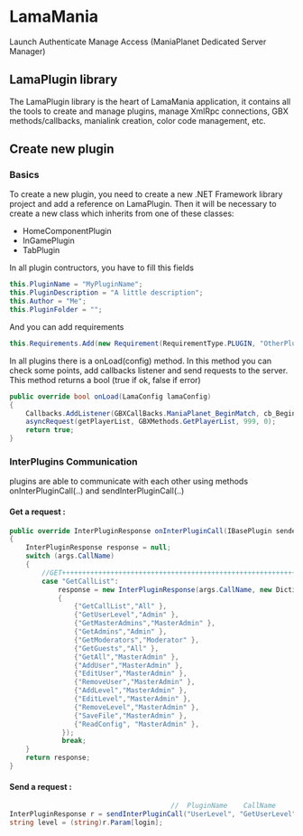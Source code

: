 # LamaMania
Launch Authenticate Manage Access (ManiaPlanet Dedicated Server Manager)

## LamaPlugin library
The LamaPlugin library is the heart of LamaMania application, it contains all the tools to create and manage plugins, manage XmlRpc connections, GBX methods/callbacks, manialink creation, color code management, etc.

## Create new plugin
### Basics
To create a new plugin, you need to create a new .NET Framework library project
and add a reference on LamaPlugin. Then it will be necessary to create a new class which inherits from one of these classes:
- HomeComponentPlugin
- InGamePlugin
- TabPlugin

In all plugin contructors, you have to fill this fields
```csharp
this.PluginName = "MyPluginName";
this.PluginDescription = "A little description";
this.Author = "Me";
this.PluginFolder = "";
```

And you can add requirements
```csharp
this.Requirements.Add(new Requirement(RequirementType.PLUGIN, "OtherPlugin"));
```

In all plugins there is a onLoad(config) method. In this method you can check some points, add callbacks listener and send requests to the server. This method returns a bool (true if ok, false if error)


```csharp
public override bool onLoad(LamaConfig lamaConfig)
{
    Callbacks.AddListener(GBXCallBacks.ManiaPlanet_BeginMatch, cb_BeginMatch);   
    asyncRequest(getPlayerList, GBXMethods.GetPlayerList, 999, 0);
    return true;
}
```



### InterPlugins Communication

plugins are able to communicate with each other using methods onInterPluginCall(..) and sendInterPluginCall(..)

#### Get a request : 
```csharp
public override InterPluginResponse onInterPluginCall(IBasePlugin sender, InterPluginArgs args)
{
    InterPluginResponse response = null;
    switch (args.CallName)
    {
        //GET++++++++++++++++++++++++++++++++++++++++++++++++++++++++++++++++++++++++++++++++++++++++++
        case "GetCallList":
            response = new InterPluginResponse(args.CallName, new Dictionary<string, object>
            {
                {"GetCallList","All" },
                {"GetUserLevel","Admin" },
                {"GetMasterAdmins","MasterAdmin" },
                {"GetAdmins","Admin" },
                {"GetModerators","Moderator" },
                {"GetGuests","All" },
                {"GetAll","MasterAdmin" },
                {"AddUser","MasterAdmin" },
                {"EditUser","MasterAdmin" },
                {"RemoveUser","MasterAdmin" },
                {"AddLevel","MasterAdmin" },
                {"EditLevel","MasterAdmin" },
                {"RemoveLevel","MasterAdmin" },
                {"SaveFile","MasterAdmin" },
                {"ReadConfig", "MasterAdmin" },
             });
             break;
    }
    return response;
}
```
#### Send a request : 
```csharp
                                        //  PluginName    CallName          Args
InterPluginResponse r = sendInterPluginCall("UserLevel", "GetUserLevel", new Dictionary<string, object>() {{ "login", login }});
string level = (string)r.Param[login];
```
